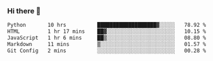 ### Hi there 🌱
<!--START_SECTION:waka-->

```txt
Python       10 hrs          ███████████████████▓░░░░░   78.92 %
HTML         1 hr 17 mins    ██▓░░░░░░░░░░░░░░░░░░░░░░   10.15 %
JavaScript   1 hr 6 mins     ██▒░░░░░░░░░░░░░░░░░░░░░░   08.80 %
Markdown     11 mins         ▒░░░░░░░░░░░░░░░░░░░░░░░░   01.57 %
Git Config   2 mins          ░░░░░░░░░░░░░░░░░░░░░░░░░   00.28 %
```

<!--END_SECTION:waka-->
<!--
**Dieg0raf/Dieg0raf** is a ✨ _special_ ✨ repository because its `README.md` (this file) appears on your GitHub profile.

Here are some ideas to get you started:

- 🔭 I’m currently working on ...
- 🌱 I’m currently learning ...
- 👯 I’m looking to collaborate on ...
- 🤔 I’m looking for help with ...
- 💬 Ask me about ...
- 📫 How to reach me: ...
- 😄 Pronouns: ...
- ⚡ Fun fact: ...
-->
